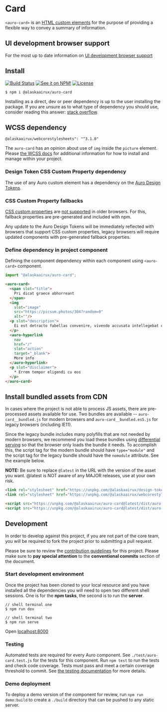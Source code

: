 # Card

`<auro-card>` is an [HTML custom elements](https://developer.mozilla.org/en-US/docs/Web/Web_Components/Using_custom_elements)
for the purpose of providing a flexible way to convey a summary of information.

## UI development browser support

For the most up to date information on [UI development browser support](https://auro.alaskaair.com/support/browsersSupport)

## Install

[![Build Status](https://img.shields.io/github/workflow/status/AlaskaAirlines/auro-card/Test%20and%20publish?branch=master&style=for-the-badge)](https://github.com/AlaskaAirlines/auro-card/actions?query=workflow%3A%22test+and+publish%22)
[![See it on NPM!](https://img.shields.io/npm/v/@alaskaairux/auro-card?style=for-the-badge&color=orange)](https://www.npmjs.com/package/@alaskaairux/auro-card)
[![License](https://img.shields.io/npm/l/@alaskaairux/auro-card?color=blue&style=for-the-badge)](https://www.apache.org/licenses/LICENSE-2.0)

```shell
$ npm i @alaskaairux/auro-card
```

Installing as a direct, dev or peer dependency is up to the user installing the package. If you are unsure as to what
type of dependency you should use, consider reading this answer:
[stack overflow](https://stackoverflow.com/questions/18875674/whats-the-difference-between-dependencies-devdependencies-and-peerdependencies).

## WCSS dependency

`@alaskaairux/webcorestylesheets": "^3.1.0"`

The `auro-card` has an opinion about use of `img` inside the `picture` element. Please [the WCSS docs](https://alaskaairlines.github.io/WebCoreStyleSheets/#core-css-#{$sym}#{$prefix}picture#{$scope}) for additional information for how to install and manage within your project.


### Design Token CSS Custom Property dependency

The use of any Auro custom element has a dependency on the [Auro Design Tokens](https://auro.alaskaair.com/getting-started/developers/design-tokens).

### CSS Custom Property fallbacks

[CSS custom properties](https://developer.mozilla.org/en-US/docs/Web/CSS/Using_CSS_custom_properties) are
[not supported](https://auro.alaskaair.com/support/custom-properties) in older browsers. For this, fallback properties
are pre-generated and included with npm.

Any update to the Auro Design Tokens will be immediately reflected with browsers that support CSS custom properties,
legacy browsers will require updated components with pre-generated fallback properties.

### Define dependency in project component

Defining the component dependency within each component using `<auro-card>` component.

```javascript
import "@alaskaairux/auro-card";
```

```html
<auro-card>
  <span slot="title">
    Pri dicat graece abhorreant
  </span>
  <img
    slot="image"
    src="https://picsum.photos/304?random=0"
    alt=""/>
  <p slot="description">
    Ei est detracto fabellas convenire, vivendo accusata intellegebat ex mei. Pri dicat graece abhorreant ut, sea ei vidit omnes, errem tempor eligendi cu eos.
  </p>
  <auro-hyperlink
    nav
    href="/"
    slot="action"
    target="_blank">
    More info
  </auro-hyperlink>
  <p slot="disclaimer">
    * Errem tempor eligendi cu eos
  </p>
</auro-card>
```

## Install bundled assets from CDN

In cases where the project is not able to process JS assets, there are pre-processed assets available for use.
Two bundles are available -- `auro-card__bundled.js` for modern browsers and `auro-card__bundled.es5.js` for legacy
browsers (including IE11).

Since the legacy bundle includes many polyfills that are not needed by modern browsers, we recommend you load these
bundles using [differential serving](https://philipwalton.com/articles/deploying-es2015-code-in-production-today/) so
that the browser only loads the bundle it needs. To accomplish this, the script tag for the modern bundle should have
`type="module"` and the script tag for the legacy bundle should have the `nomodule` attribute. See the example below.

**NOTE:** Be sure to replace `@latest` in the URL with the version of the asset you want. @latest is NOT aware of any
MAJOR releases, use at your own risk.

```html
<link rel="stylesheet" href="https://unpkg.com/@alaskaairux/design-tokens@latest/dist/tokens/CSSCustomProperties.css" />
<link rel="stylesheet" href="https://unpkg.com/@alaskaairux/webcorestylesheets@latest/dist/bundled/essentials.css" />

<script src="https://unpkg.com/@alaskaairux/auro-card@latest/dist/auro-card__bundled.js" type="module"></script>
<script src="https://unpkg.com/@alaskaairux/auro-card@latest/dist/auro-card__bundled.es5.js" nomodule></script>
```

## Development

In order to develop against this project, if you are not part of the core team, you will be required to fork the project
prior to submitting a pull request.

Please be sure to review the [contribution guidelines](https://auro.alaskaair.com/getting-started/developers/contributing)
for this project. Please make sure to **pay special attention** to the **conventional commits** section of the document.

### Start development environment

Once the project has been cloned to your local resource and you have installed all the dependencies you will need to
open two different shell sessions. One is for the **npm tasks**, the second is to run the **server**.

```shell
// shell terminal one
$ npm run dev

// shell terminal two
$ npm run serve
```

Open [localhost:8000](http://localhost:8000/)

### Testing

Automated tests are required for every Auro component. See `./test/auro-card.test.js` for the tests for this component.
Run `npm test` to run the tests and check code coverage. Tests must pass and meet a certain coverage threshold to
commit. See [the testing documentation](https://auro.alaskaair.com/support/tests) for more details.

### Demo deployment

To deploy a demo version of the component for review, run `npm run demo:build` to create a `./build` directory that can
be pushed to any static server.
